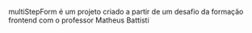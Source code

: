 multiStepForm é um projeto criado a partir de um desafio da formação frontend com o professor Matheus Battisti